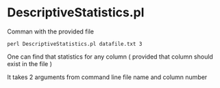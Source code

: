 # DescriptiveStatistics.pl

Comman with the provided file
~~~
perl DescriptiveStatistics.pl datafile.txt 3
~~~

One can find that statistics for any column ( provided that column should exist in the file )

It takes 2 arguments from command line
file name and column number


